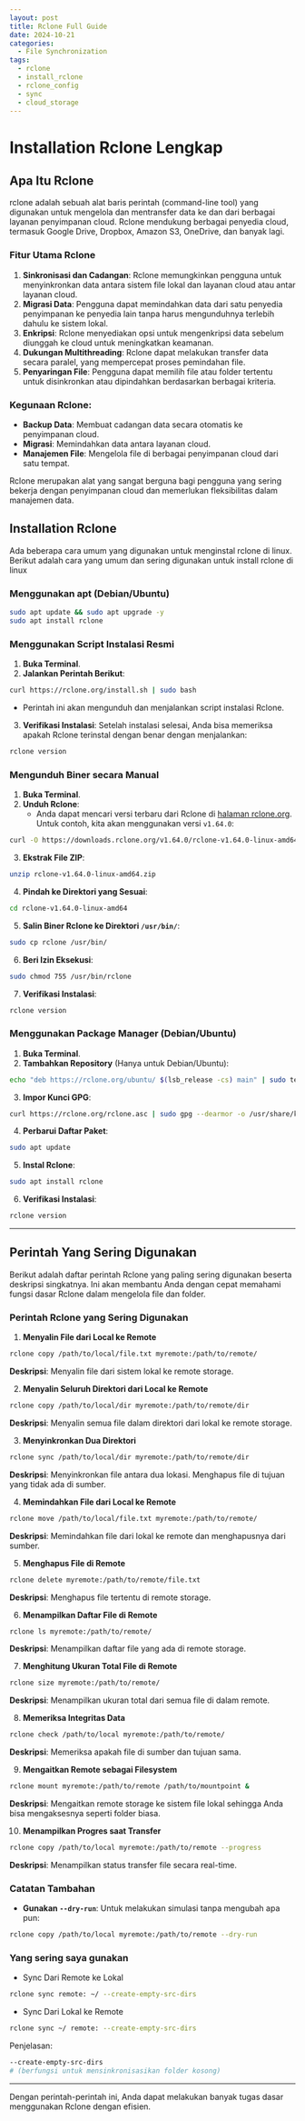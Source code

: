 ```yaml
---
layout: post
title: Rclone Full Guide
date: 2024-10-21
categories:
  - File Synchronization
tags:
  - rclone
  - install_rclone
  - rclone_config
  - sync
  - cloud_storage
---
```

# Installation Rclone Lengkap
## Apa Itu Rclone
rclone adalah sebuah alat baris perintah (command-line tool) yang digunakan untuk mengelola dan mentransfer data ke dan dari berbagai layanan penyimpanan cloud. Rclone mendukung berbagai penyedia cloud, termasuk Google Drive, Dropbox, Amazon S3, OneDrive, dan banyak lagi.
### Fitur Utama Rclone
1. **Sinkronisasi dan Cadangan**: Rclone memungkinkan pengguna untuk menyinkronkan data antara sistem file lokal dan layanan cloud atau antar layanan cloud.
2. **Migrasi Data**: Pengguna dapat memindahkan data dari satu penyedia penyimpanan ke penyedia lain tanpa harus mengunduhnya terlebih dahulu ke sistem lokal.
3. **Enkripsi**: Rclone menyediakan opsi untuk mengenkripsi data sebelum diunggah ke cloud untuk meningkatkan keamanan.
4. **Dukungan Multithreading**: Rclone dapat melakukan transfer data secara paralel, yang mempercepat proses pemindahan file.
5. **Penyaringan File**: Pengguna dapat memilih file atau folder tertentu untuk disinkronkan atau dipindahkan berdasarkan berbagai kriteria.
### Kegunaan Rclone:
- **Backup Data**: Membuat cadangan data secara otomatis ke penyimpanan cloud.
- **Migrasi**: Memindahkan data antara layanan cloud.
- **Manajemen File**: Mengelola file di berbagai penyimpanan cloud dari satu tempat.

Rclone merupakan alat yang sangat berguna bagi pengguna yang sering bekerja dengan penyimpanan cloud dan memerlukan fleksibilitas dalam manajemen data.

## Installation Rclone 
Ada beberapa cara umum yang digunakan untuk menginstal rclone di linux. Berikut adalah cara yang umum dan sering digunakan untuk install rclone di linux
### Menggunakan apt (Debian/Ubuntu)
```bash
sudo apt update && sudo apt upgrade -y
sudo apt install rclone
```
### Menggunakan Script Instalasi Resmi
1. **Buka Terminal**.
2. **Jalankan Perintah Berikut**:
```bash
curl https://rclone.org/install.sh | sudo bash
```
- Perintah ini akan mengunduh dan menjalankan script instalasi Rclone.

3. **Verifikasi Instalasi**:
   Setelah instalasi selesai, Anda bisa memeriksa apakah Rclone terinstal dengan benar dengan menjalankan:
```bash
rclone version
```

### Mengunduh Biner secara Manual
1. **Buka Terminal**.
2. **Unduh Rclone**:
	- Anda dapat mencari versi terbaru dari Rclone di [halaman rclone.org](https://rclone.org/downloads/). Untuk contoh, kita akan menggunakan versi `v1.64.0`:
```bash
curl -O https://downloads.rclone.org/v1.64.0/rclone-v1.64.0-linux-amd64.zip
```

3. **Ekstrak File ZIP**:
```bash
unzip rclone-v1.64.0-linux-amd64.zip
```

4. **Pindah ke Direktori yang Sesuai**:
```bash
cd rclone-v1.64.0-linux-amd64
```

5. **Salin Biner Rclone ke Direktori `/usr/bin/`**:
```bash
sudo cp rclone /usr/bin/
```

6. **Beri Izin Eksekusi**:
```bash
sudo chmod 755 /usr/bin/rclone
```

7. **Verifikasi Instalasi**:
```bash
rclone version
```

### Menggunakan Package Manager (Debian/Ubuntu)
1. **Buka Terminal**.
2. **Tambahkan Repository** (Hanya untuk Debian/Ubuntu):
```bash
echo "deb https://rclone.org/ubuntu/ $(lsb_release -cs) main" | sudo tee /etc/apt/sources.list.d/rclone.list
```

3. **Impor Kunci GPG**:
```bash
curl https://rclone.org/rclone.asc | sudo gpg --dearmor -o /usr/share/keyrings/rclone-archive-keyring.gpg
```

4. **Perbarui Daftar Paket**:
```bash
sudo apt update
```

5. **Instal Rclone**:
```bash
sudo apt install rclone
```

6. **Verifikasi Instalasi**:
```bash
rclone version
```
___
## Perintah Yang Sering Digunakan
Berikut adalah daftar perintah Rclone yang paling sering digunakan beserta deskripsi singkatnya. Ini akan membantu Anda dengan cepat memahami fungsi dasar Rclone dalam mengelola file dan folder.
### Perintah Rclone yang Sering Digunakan

1. **Menyalin File dari Local ke Remote**
```bash
rclone copy /path/to/local/file.txt myremote:/path/to/remote/
   ```
**Deskripsi**:
Menyalin file dari sistem lokal ke remote storage.

2. **Menyalin Seluruh Direktori dari Local ke Remote**
```bash
rclone copy /path/to/local/dir myremote:/path/to/remote/dir
```
**Deskripsi**:
Menyalin semua file dalam direktori dari lokal ke remote storage.

3. **Menyinkronkan Dua Direktori**
```bash
rclone sync /path/to/local/dir myremote:/path/to/remote/dir
```
**Deskripsi**: 
Menyinkronkan file antara dua lokasi. Menghapus file di tujuan yang tidak ada di sumber.

4. **Memindahkan File dari Local ke Remote**
```bash
rclone move /path/to/local/file.txt myremote:/path/to/remote/
```
**Deskripsi**: 
Memindahkan file dari lokal ke remote dan menghapusnya dari sumber.

5. **Menghapus File di Remote**
```bash
rclone delete myremote:/path/to/remote/file.txt
```
**Deskripsi**:
Menghapus file tertentu di remote storage.

6. **Menampilkan Daftar File di Remote**
```bash
rclone ls myremote:/path/to/remote/
```
**Deskripsi**:
Menampilkan daftar file yang ada di remote storage.

7. **Menghitung Ukuran Total File di Remote**
```bash
rclone size myremote:/path/to/remote/
```
**Deskripsi**:
Menampilkan ukuran total dari semua file di dalam remote.

8. **Memeriksa Integritas Data**
```bash
rclone check /path/to/local myremote:/path/to/remote/
```
**Deskripsi**:
Memeriksa apakah file di sumber dan tujuan sama.

9. **Mengaitkan Remote sebagai Filesystem**
```bash
rclone mount myremote:/path/to/remote /path/to/mountpoint &
```
   **Deskripsi**:
   Mengaitkan remote storage ke sistem file lokal sehingga Anda bisa mengaksesnya seperti folder biasa.

10. **Menampilkan Progres saat Transfer**
```bash
rclone copy /path/to/local myremote:/path/to/remote --progress
```
**Deskripsi**:
Menampilkan status transfer file secara real-time.
### Catatan Tambahan
- **Gunakan `--dry-run`**: Untuk melakukan simulasi tanpa mengubah apa pun:
```bash
rclone copy /path/to/local myremote:/path/to/remote --dry-run
```
### **Yang sering saya gunakan**
 - Sync Dari Remote ke Lokal
```bash
rclone sync remote: ~/ --create-empty-src-dirs
```
 - Sync Dari Lokal ke Remote
```bash
rclone sync ~/ remote: --create-empty-src-dirs
```
Penjelasan: 
```bash
--create-empty-src-dirs
# (berfungsi untuk mensinkronisasikan folder kosong)
```
---

Dengan perintah-perintah ini, Anda dapat melakukan banyak tugas dasar menggunakan Rclone dengan efisien.